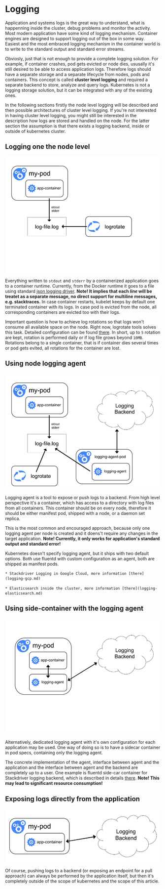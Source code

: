 # Logging

Application and systems logs is the great way to understand, what is happenning inside the cluster, debug problems and monitor the activity. Most modern application have some kind of logging mechanism. Container engines are designed to support logging out of the box in some way. Easiest and the most embraced logging mechanism in the container world is to write to the standard output and standard error streams.

Obviosly, just that is not enough to provide a complete logging solution. For example, if container crashes, pod gets evicted or node dies, ususally it's still desired to be able to access application logs. Therefore logs should have a separate storage and a separate lifecycle from nodes, pods and containers. This concept is called __cluster level logging__ and required a separate backend to store, analyze and query logs. Kubernetes is not a logging storage solution, but it can be integrated with any of the existing ones.

In the following sections firstly the node level logging will be described and then possible architectures of cluster level logging. If you're not interested in having cluster level logging, you might still be interested in the description how logs are stored and handled on the node. For the latter section the assumption is that there exists a logging backend, inside or outside of kubernetes cluster.

## Logging one the node level

![Node level logging](/images/docs/getting-started-guides/logging/logging-node-level.png)

Everything written to `stdout` and `stderr` by a containerized application goes to a container runtime. Currently, from the Docker runtime it goes to a file using standard [json logging driver](https://docs.docker.com/engine/admin/logging/overview). __Note! It implies that each _line_ will be treatet as a separate message, no direct support for multiline messages, e.g. stacktraces.__ In case container restarts, kubelet keeps by default one terminated container with its logs. In case pod is evicted from the node, all corresponding containers are evicted too with their logs.

Important question is how to achieve log rotations so that logs won't consume all available space on the node. Right now, logrotate tools solves this task. Detailed configuration can be found [there](https://github.com/kubernetes/kubernetes/blob/release-1.5/cluster/gce/gci/configure-helper.sh#L96). In short, up to `5` rotation are kept, rotation is performed daily or if log file grows beyond `10MB`. Rotations belong to a single container, that is if container dies several times or pod gets evited, all rotations for the container are lost.

## Using node logging agent

![Using node level logging agent](/images/docs/getting-started-guides/logging/logging-with-node-agent.png)

Logging agent is a tool to expose or push logs to a backend. From high level perspective it's a container, which has access to a directory with log files from all containers. This container should be on every node, therefore it should be either manifest pod, shipped with a node, or a daemon set replica.

This is the most common and encouraged approach, because only one logging agent per node is created and it doens't require any changes in the target application. __Note! Currently, it only works for application's standard output and standard error!__

Kubernetes doesn't specify logging agent, but it ships with two default options. Both use fluentd with custom configuration as an agent, both are shipped as manifest pods.

	* Stackdriver Logging in Google Cloud, more information [there](logging-gcp.md)

	* Elasticsearch inside the cluster, more information [there](logging-elasticsearch.md)

## Using side-container with the logging agent

![Using side-container with the logging agent](/images/docs/getting-started-guides/logging/logging-with-sidecar.png)

Alternatively, dedicated logging agent with it's own configuration for each application may be used. One way of doing so is to have a sidecar container in pod specs, containing only the logging agent.

The concrete implementation of the agent, interface between agent and the application and the interface between agent and the backend are completely up to a user. One example is fluentd side-car container for Stackdriver logging backend, which is described in details [there](https://github.com/kubernetes/contrib/tree/b70447aa59ea14468f4cd349760e45b6a0a9b15d/logging/fluentd-sidecar-gcp). __Note! This may lead to significant resource consumption!__

## Exposing logs directly from the application

![Exposing logs directly from the application](/images/docs/getting-started-guides/logging/logging-from-application.png)

Of course, pushing logs to a backend (or exposing an endpoint for a pull approach) can always be performed by the application itself, but then it's completely outside of the scope of kubernetes and the scope of this article.

